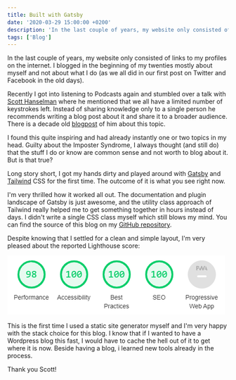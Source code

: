 ```yaml
---
title: Built with Gatsby
date: '2020-03-29 15:00:00 +0200'
description: 'In the last couple of years, my website only consisted of links to my profiles on the internet. I blogged in the beginning of my twenties mostly about myself and not about what I do (as we all did in our first post on Twitter and Facebook in the old days).'
tags: ['Blog']
---
```


In the last couple of years, my website only consisted of links to my profiles on the internet. I blogged in the beginning of my twenties mostly about myself and not about what I do (as we all did in our first post on Twitter and Facebook in the old days).

Recently I got into listening to Podcasts again and stumbled over a talk with [Scott Hanselman](https://twitter.com/shanselman) where he mentioned that we all have a limited number of keystrokes left. Instead of sharing knowledge only to a single person he recommends writing a blog post about it and share it to a broader audience. There is a decade old [blogpost](https://www.hanselman.com/blog/DoTheyDeserveTheGiftOfYourKeystrokes.aspx) of him about this topic.

I found this quite inspiring and had already instantly one or two topics in my head. Guilty about the Imposter Syndrome, I always thought (and still do) that the stuff I do or know are common sense and not worth to blog about it. But is that true?

Long story short, I got my hands dirty and played around with [Gatsby](https://gatsbyjs.org) and [Tailwind](https://tailwindcss.com/) CSS for the first time. The outcome of it is what you see right now.

I'm very thrilled how it worked all out. The documentation and plugin landscape of Gatsby is just awesome, and the utility class approach of Tailwind really helped me to get something together in hours instead of days. I didn't write a single CSS class myself which still blows my mind. You can find the source of this blog on my [GitHub repository](https://github.com/rootix/rootix-ch-blog).

Despite knowing that I settled for a clean and simple layout, I'm very pleased about the reported Lighthouse score:

![Lighthouse Score](media/lighthouse.png 'Lighthouse Score for rootix.ch')

This is the first time I used a static site generator myself and I'm very happy with the stack choice for this blog. I know that if I wanted to have a Wordpress blog this fast, I would have to cache the hell out of it to get where it is now. Beside having a blog, i learned new tools already in the process.

Thank you Scott!
